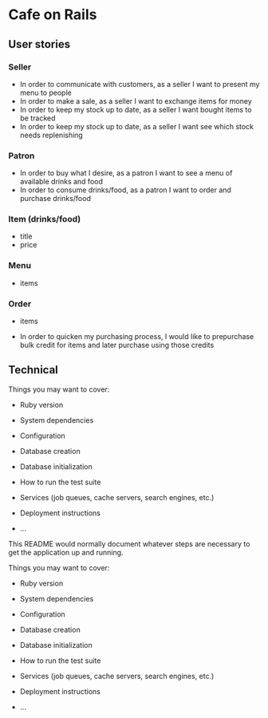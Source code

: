 # Cafe on Rails

## User stories

### Seller

- In order to communicate with customers, as a seller I want to present my menu to people
- In order to make a sale, as a seller I want to exchange items for money
- In order to keep my stock up to date, as a seller I want bought items to be tracked
- In order to keep my stock up to date, as a seller I want see which stock needs replenishing

### Patron

- In order to buy what I desire, as a patron I want to see a menu of available drinks and food
- In order to consume drinks/food, as a patron I want to order and purchase drinks/food

### Item (drinks/food)
- title
- price
### Menu
- items
### Order
- items

- In order to quicken my purchasing process, I would like to prepurchase bulk credit for items and later purchase using those credits

## Technical

Things you may want to cover:

* Ruby version

* System dependencies

* Configuration

* Database creation

* Database initialization

* How to run the test suite

* Services (job queues, cache servers, search engines, etc.)

* Deployment instructions

* ...

This README would normally document whatever steps are necessary to get the
application up and running.

Things you may want to cover:

* Ruby version

* System dependencies

* Configuration

* Database creation

* Database initialization

* How to run the test suite

* Services (job queues, cache servers, search engines, etc.)

* Deployment instructions

* ...
